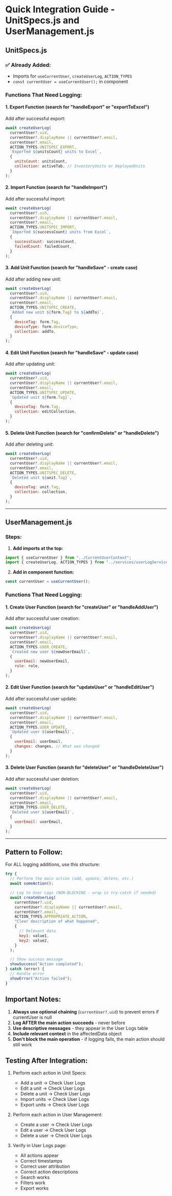 # Quick Integration Guide - UnitSpecs.js and UserManagement.js

## UnitSpecs.js

### ✅ Already Added:

- Imports for `useCurrentUser`, `createUserLog`, `ACTION_TYPES`
- `const currentUser = useCurrentUser();` in component

### Functions That Need Logging:

#### 1. Export Function (search for "handleExport" or "exportToExcel")

Add after successful export:

```javascript
await createUserLog(
  currentUser?.uid,
  currentUser?.displayName || currentUser?.email,
  currentUser?.email,
  ACTION_TYPES.UNITSPEC_EXPORT,
  `Exported ${unitsCount} units to Excel`,
  {
    unitsCount: unitsCount,
    collection: activeTab, // InventoryUnits or DeployedUnits
  }
);
```

#### 2. Import Function (search for "handleImport")

Add after successful import:

```javascript
await createUserLog(
  currentUser?.uid,
  currentUser?.displayName || currentUser?.email,
  currentUser?.email,
  ACTION_TYPES.UNITSPEC_IMPORT,
  `Imported ${successCount} units from Excel`,
  {
    successCount: successCount,
    failedCount: failedCount,
  }
);
```

#### 3. Add Unit Function (search for "handleSave" - create case)

Add after adding new unit:

```javascript
await createUserLog(
  currentUser?.uid,
  currentUser?.displayName || currentUser?.email,
  currentUser?.email,
  ACTION_TYPES.UNITSPEC_CREATE,
  `Added new unit ${form.Tag} to ${addTo}`,
  {
    deviceTag: form.Tag,
    deviceType: form.deviceType,
    collection: addTo,
  }
);
```

#### 4. Edit Unit Function (search for "handleSave" - update case)

Add after updating unit:

```javascript
await createUserLog(
  currentUser?.uid,
  currentUser?.displayName || currentUser?.email,
  currentUser?.email,
  ACTION_TYPES.UNITSPEC_UPDATE,
  `Updated unit ${form.Tag}`,
  {
    deviceTag: form.Tag,
    collection: editCollection,
  }
);
```

#### 5. Delete Unit Function (search for "confirmDelete" or "handleDelete")

Add after deleting unit:

```javascript
await createUserLog(
  currentUser?.uid,
  currentUser?.displayName || currentUser?.email,
  currentUser?.email,
  ACTION_TYPES.UNITSPEC_DELETE,
  `Deleted unit ${unit.Tag}`,
  {
    deviceTag: unit.Tag,
    collection: collection,
  }
);
```

---

## UserManagement.js

### Steps:

1. **Add imports at the top:**

```javascript
import { useCurrentUser } from "../CurrentUserContext";
import { createUserLog, ACTION_TYPES } from "../services/userLogService";
```

2. **Add in component function:**

```javascript
const currentUser = useCurrentUser();
```

### Functions That Need Logging:

#### 1. Create User Function (search for "createUser" or "handleAddUser")

Add after successful user creation:

```javascript
await createUserLog(
  currentUser?.uid,
  currentUser?.displayName || currentUser?.email,
  currentUser?.email,
  ACTION_TYPES.USER_CREATE,
  `Created new user ${newUserEmail}`,
  {
    userEmail: newUserEmail,
    role: role,
  }
);
```

#### 2. Edit User Function (search for "updateUser" or "handleEditUser")

Add after successful user update:

```javascript
await createUserLog(
  currentUser?.uid,
  currentUser?.displayName || currentUser?.email,
  currentUser?.email,
  ACTION_TYPES.USER_UPDATE,
  `Updated user ${userEmail}`,
  {
    userEmail: userEmail,
    changes: changes, // What was changed
  }
);
```

#### 3. Delete User Function (search for "deleteUser" or "handleDeleteUser")

Add after successful user deletion:

```javascript
await createUserLog(
  currentUser?.uid,
  currentUser?.displayName || currentUser?.email,
  currentUser?.email,
  ACTION_TYPES.USER_DELETE,
  `Deleted user ${userEmail}`,
  {
    userEmail: userEmail,
  }
);
```

---

## Pattern to Follow:

For ALL logging additions, use this structure:

```javascript
try {
  // Perform the main action (add, update, delete, etc.)
  await someAction();

  // Log to User Logs (NON-BLOCKING - wrap in try-catch if needed)
  await createUserLog(
    currentUser?.uid,
    currentUser?.displayName || currentUser?.email,
    currentUser?.email,
    ACTION_TYPES.APPROPRIATE_ACTION,
    "Clear description of what happened",
    {
      // Relevant data
      key1: value1,
      key2: value2,
    }
  );

  // Show success message
  showSuccess("Action completed");
} catch (error) {
  // Handle error
  showError("Action failed");
}
```

## Important Notes:

1. **Always use optional chaining** (`currentUser?.uid`) to prevent errors if currentUser is null
2. **Log AFTER the main action succeeds** - never before
3. **Use descriptive messages** - they appear in the User Logs table
4. **Include relevant context** in the affectedData object
5. **Don't block the main operation** - if logging fails, the main action should still work

## Testing After Integration:

1. Perform each action in Unit Specs:

   - Add a unit → Check User Logs
   - Edit a unit → Check User Logs
   - Delete a unit → Check User Logs
   - Import units → Check User Logs
   - Export units → Check User Logs

2. Perform each action in User Management:

   - Create a user → Check User Logs
   - Edit a user → Check User Logs
   - Delete a user → Check User Logs

3. Verify in User Logs page:
   - All actions appear
   - Correct timestamps
   - Correct user attribution
   - Correct action descriptions
   - Search works
   - Filters work
   - Export works
